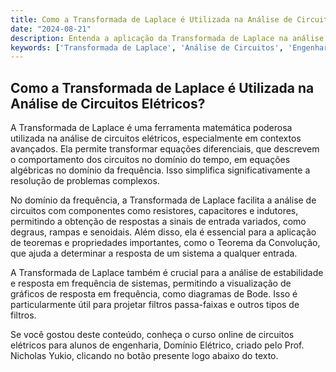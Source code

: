 ```yaml
---
title: Como a Transformada de Laplace é Utilizada na Análise de Circuitos Elétricos?
date: "2024-08-21"
description: Entenda a aplicação da Transformada de Laplace na análise avançada de circuitos elétricos.
keywords: ['Transformada de Laplace', 'Análise de Circuitos', 'Engenharia Elétrica', 'Domínio da Frequência']
---
```


## Como a Transformada de Laplace é Utilizada na Análise de Circuitos Elétricos?

A Transformada de Laplace é uma ferramenta matemática poderosa utilizada na análise de circuitos elétricos, especialmente em contextos avançados. Ela permite transformar equações diferenciais, que descrevem o comportamento dos circuitos no domínio do tempo, em equações algébricas no domínio da frequência. Isso simplifica significativamente a resolução de problemas complexos.

No domínio da frequência, a Transformada de Laplace facilita a análise de circuitos com componentes como resistores, capacitores e indutores, permitindo a obtenção de respostas a sinais de entrada variados, como degraus, rampas e senoidais. Além disso, ela é essencial para a aplicação de teoremas e propriedades importantes, como o Teorema da Convolução, que ajuda a determinar a resposta de um sistema a qualquer entrada.

A Transformada de Laplace também é crucial para a análise de estabilidade e resposta em frequência de sistemas, permitindo a visualização de gráficos de resposta em frequência, como diagramas de Bode. Isso é particularmente útil para projetar filtros passa-faixas e outros tipos de filtros.

Se você gostou deste conteúdo, conheça o curso online de circuitos elétricos para alunos de engenharia, Domínio Elétrico, criado pelo Prof. Nicholas Yukio, clicando no botão presente logo abaixo do texto.